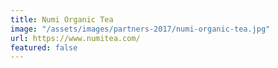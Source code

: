 ```yaml
---
title: Numi Organic Tea
image: "/assets/images/partners-2017/numi-organic-tea.jpg"
url: https://www.numitea.com/
featured: false
---
```


